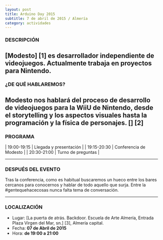```yaml
---
layout: post
title: Arduino Day 2015
subtitle: 7 de abril de 2015 / Almería
category: actividades
---
```

### DESCRIPCIÓN

[Modesto] [1] es desarrollador independiente de videojuegos. Actualmente trabaja en proyectos para Nintendo.
---
### ¿DE QUÉ HABLAREMOS?

Modesto nos hablará del proceso de desarrollo de videojuegos para la WiiU de Nintendo, desde el storytelling y los aspectos visuales hasta la programación y la física de personajes. [] [2]
---
### PROGRAMA

| 19:00-19:15 | Llegada y presentación |
| 19:15-20:30 | Conferencia de Modesto |
| 20:30-21:00 | Turno de preguntas |

---

### DESPUÉS DEL EVENTO

Tras la conferencia, como es habitual buscaremos un hueco entre los bares cercanos para conocernos y hablar de todo aquello que surja. Entre la #gentequehacecosas nunca falta tema de conversación.

---

### LOCALIZACIÓN

* Lugar: [La puerta de atrás. Backdoor. Escuela de Arte Almería, Entrada Plaza Virgen del Mar, sn.] [3], Almería capital.
* Fecha: **07 de Abril de 2015**
* Hora: **de 19:00 a 21:00**
